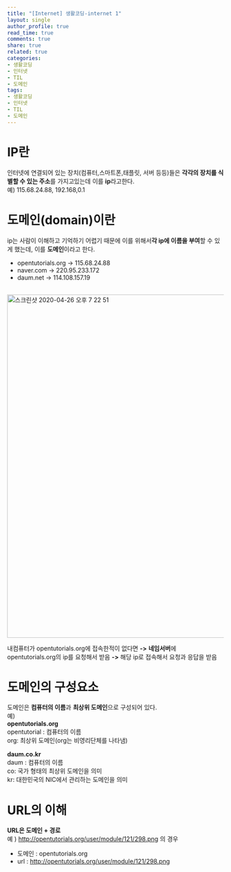 ```yaml
---
title: "[Internet] 생활코딩-internet 1"
layout: single
author_profile: true
read_time: true
comments: true
share: true
related: true
categories:
- 생활코딩
- 인터넷
- TIL
- 도메인
tags:
- 생활코딩
- 인터넷
- TIL
- 도메인
---
```


# IP란
인터넷에 연결되어 있는 장치(컴퓨터,스마트폰,태플릿, 서버 등등)들은 **각각의 장치를 식별할 수 있는 주소**를 가지고있는데 이를 **ip**라고한다.   
예) 115.68.24.88, 192.168,0.1   

# 도메인(domain)이란
ip는 사람이 이해하고 기억하기 어렵기 때문에 이를 위해서**각 ip에 이름을 부여**할 수 있게 했는데, 이를 **도메인**이라고 한다.   
* opentutorials.org -> 115.68.24.88   
* naver.com -> 220.95.233.172   
* daum.net -> 114.108.157.19   
<br/>
<img width="798" alt="스크린샷 2020-04-26 오후 7 22 51" src="https://user-images.githubusercontent.com/42554237/80304828-92ec8c00-87f3-11ea-9ff4-cadb644df1c8.png">

내컴퓨터가 opentutorials.org에 접속한적이 없다면 **->** **네임서버**에 opentutorials.org의 ip를 요청해서 받음 **->** 해당 ip로 접속해서 요청과 응답을 받음

# 도메인의 구성요소
도메인은 **컴퓨터의 이름**과 **최상위 도메인**으로 구성되어 있다.   
예)   
**opentutorials.org**   
opentutorial : 컴퓨터의 이름   
org: 최상위 도메인(org는 비영리단체를 나타냄)   
   
**daum.co.kr**   
daum : 컴퓨터의 이름   
co: 국가 형태의 최상위 도메인을 의미   
kr: 대한민국의 NIC에서 관리하는 도메인을 의미   
   
# URL의 이해
**URL은 도메인 + 경로**   
예 ) http://opentutorials.org/user/module/121/298.png 의 경우   

* 도메인 : opentutorials.org   
* url : http://opentutorials.org/user/module/121/298.png
